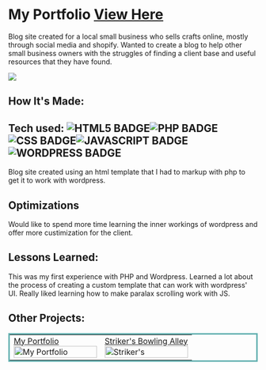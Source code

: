# My Portfolio <a href="https://melraemakers.com" target="_blank">View Here</a>
Blog site created for a local small business who sells crafts online, mostly through social media and shopify.  Wanted to create a blog to help other small business owners with the struggles of finding a client base and useful resources that they have found.


<a href="https://melraemakers.com" target="_blank"><img src="https://github.com/j-mataway/melraeblog/blob/main/MelRaeDesign/images/melraedesign.gif"/></a>

## How It's Made:

## Tech used: ![HTML5 BADGE](https://img.shields.io/static/v1?label=|&message=HTML5&color=23555f&style=plastic&logo=html5)![PHP BADGE](https://img.shields.io/static/v1?label=|&message=PHP&color=714cc2&style=plastic&logo=php)![CSS BADGE](https://img.shields.io/static/v1?label=|&message=CSS3&color=285f65&style=plastic&logo=css3)![JAVASCRIPT BADGE](https://img.shields.io/static/v1?label=|&message=JAVASCRIPT&color=3c7f5d&style=plastic&logo=javascript)![WORDPRESS BADGE](https://img.shields.io/static/v1?label=|&message=WordPress&color=4387bf&style=plastic&logo=wordpress)

Blog site created using an html template that I had to markup with php to get it to work with wordpress.

## Optimizations
Would like to spend more time learning the inner workings of wordpress and offer more custimization for the client.  

## Lessons Learned:

This was my first experience with PHP and Wordpress.  Learned a lot about the process of creating a custom template that can work with wordpress' UI.  Really liked learning how to make paralax scrolling work with JS.

## Other Projects:


<table bordercolor="#66b2b2">
  
  <tr>
    <td width="50%"  style="align:center;" valign="top">
<a target="_blank" href="https://j-mataway.github.io/portfolio/">My Portfolio</a>
        <br />
      <a target="_blank" href="https://j-mataway.github.io/portfolio/">
            <img src="https://github.com/j-mataway/portfolio/blob/main/images/portfolio.gif" width="100%"  alt="My Portfolio"/>
        </a>
    </td>
    <td width="50%"  style="align:center;" valign="top">
<a target="_blank" href="https://j-mataway.github.io/strikers/">Striker's Bowling Alley</a>
        <br />
      <a target="_blank" href="https://j-mataway.github.io/strikers/">
            <img src="https://github.com/j-mataway/strikers/blob/main/images/strikers.gif" width="100%"  alt="Striker's"/>
        </a>
    </td>
  </tr>
</table>
